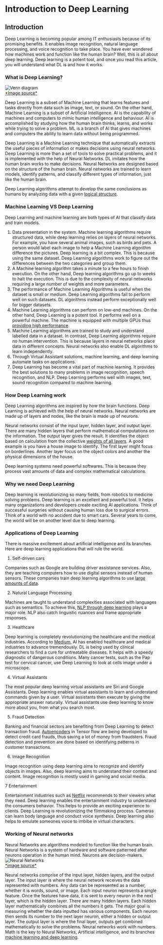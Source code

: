 # Introduction to Deep Learning
## Introduction
Deep Learning is becoming popular among IT enthusiasts because of its promising benefits. It enables image recognition, natural language processing, and voice recognition to take place. You have ever wondered how machines work and function like the human brain? Well, this is all about deep learning. Deep learning is a potent tool, and once you read this article, you will understand what DL is and how it works.

### What is Deep Learning?

![Venn diagram](/engineering-education/introduction-to-cloud-computing/ai-ml-dl)<br>
[\*Image source\*](https://www.google.com/search?q=venn+diagram+ai+ml+dl&amp;rlz=1C1CHBF_enKE891KE892&amp;sxsrf=ALeKk019OE6-0Yl0leowWVixwzGksI4k2Q:1600184664101&amp;source=lnms&amp;tbm=isch&amp;sa=X&amp;ved=2ahUKEwin6-mzwOvrAhWUtXEKHYszBV8Q_AUoAXoECA4QAw&amp;biw=1707&amp;bih=730#imgrc=3mrRFqwqrNIOhM&amp;imgdii=7qS9cc31c_3s3M)

Deep Learning is a subset of Machine Learning that learns features and tasks directly from data such as image, text, or sound. On the other hand, Machine Learning is a subset of Artificial Intelligence. AI is the capability of machines and computers to mimic human intelligence and behaviour. AI is accomplished by studying how the human brain thinks, learns, and works while trying to solve a problem. ML is a branch of AI that gives machines and computers the ability to learn data without being programmed.

Deep Learning is a Machine Learning technique that automatically extracts the useful pieces of information or makes decisions using neural networks. Deep Learning is more than a set of tools to solve practical problems, and it is implemented with the help of Neural Networks. DL imitates how the human brain works to make decisions. Neural Networks are designed based on the structure of the human brain. Neural networks are trained to learn models, identify patterns, and classify different types of information, just like the human brain.

Deep Learning algorithms attempt to develop the same conclusions as humans by analyzing data with a given [logical structure](https://medium.com/tebs-lab/introduction-to-deep-learning-a46e92cb0022).

### Machine Learning VS Deep Learning

Deep Learning and machine learning are both types of AI that classify data and train models.

1. Data presentation in the system. Machine learning algorithms require structured data, while deep learning relies on layers of neural networks. For example, you have several animal images, such as birds and pets. A person would label each image to help a Machine Learning algorithm difference the pictures. Deep learning is a bit complex. This is because using the same dataset. Deep Learning algorithms work to figure out the differences between the two categories and group them.
2. A Machine learning algorithm takes a minute to a few hours to finish execution. On the other hand, Deep learning algorithms go up to weeks to halt the execution. This is due to the complexity of neural networks requiring a large number of weights and more parameters.
3. The performance of Machine Learning Algorithms is useful when the dataset is small or medium. Deep Learning algorithms fail to perform well on such datasets. DL algorithms instead perform exceptionally well for bigger datasets.
4. Machine Learning algorithms can perform on low-end machines. On the other hand, Deep Learning is a potent tool. It performs well on a powerful machine. The machine is equipped with multiple GPUs thus [providing high performance](https://hackr.io/blog/machine-learning-vs-deep-learning).
5. Machine Learning algorithms are trained to study and understand labelled data in a dataset. In contrast, Deep Learning algorithms require no human intervention. This is because layers in neural networks place data in different concepts. Neural networks also enable DL algorithms to learn independently.
6. Through Virtual Assistant solutions, machine learning, and deep learning automate tasks on applications.
7. Deep Learning has become a vital part of machine learning. It provides the best solutions to many problems in image recognition, speech recognition, and NLP. Deep Learning performs well with images, text, sound recognition compared to machine learning.

### How Deep Learning work

Deep Learning algorithms are inspired by how the brain functions. Deep Learning is achieved with the help of neural networks. Neural networks are made up of layers and nodes, like the brain is made up of neurons.

Neural networks consist of the input layer, hidden layer, and output layer. There are many hidden layers that perform mathematical computations on the information. The output layer gives the result. It identifies the object based on calculation from the collective [weights of all layers](https://www.modev.com/blog/how-deep-learning-works).
A good example is you have a house image to identify. The first layer might focus on borderlines. Another layer focus on the object colors and another the physical dimensions of the house.

Deep learning systems need powerful softwares. This is because they process vast amounts of data and complex mathematical calculations.

### Why we need Deep Learning

Deep learning is revolutionizing so many fields, from robotics to medicine solving problems. Deep learning is an excellent and powerful tool. It helps many organizations and developers create exciting AI applications. Think of successful surgeries without causing human loss due to surgical errors. Think of a world with no accident due to smart cars. Several years to come, the world will be on another level due to deep learning.

### Applications of Deep Learning

There is massive excitement about artificial intelligence and its branches. Here are deep learning applications that will rule the world.

1. Self-driven cars

Companies such as Google are building driver assistance services. Also, they are teaching computers how to use digital sensors instead of human sensors. These companies train deep learning algorithms to use [large amounts of data](https://medium.com/breathe-publication/top-15-deep-learning-applications-that-will-rule-the-world-in-2018-and-beyond-7c6130c43b01).

2. Natural Language Processing

Machines are taught to understand complexities associated with languages such as semantics. To achieve this, [NLP through deep learning](https://www.mygreatlearning.com/blog/natural-language-processing-tutorial/) plays a major role. NLP also catch linguistic nuances and frame appropriate responses.

3. Healthcare

Deep learning is completely revolutionizing the healthcare and the medical industries. According to [Medium](https://medium.com/breathe-publication/top-15-deep-learning-applications-that-will-rule-the-world-in-2018-and-beyond-7c6130c43b01), AI has enabled healthcare and medical industries to advance tremendously. DL is being used by clinical researchers to find a cure for untreatable diseases. It helps with a speedy diagnostic of dangerous conditions. Many cancer tests, such as the Pap test for cervical cancer, use Deep Learning to look at cells image under a microscope.

4. Virtual Assistants

The most popular deep learning virtual assistants are Siri and Google Assistants. Deep learning enables virtual assistants to learn and understand commands given by a user. Virtual assistants then execute by giving the appropriate answer naturally. Virtual assistants use deep learning to know more about you, from what you search most.

5. Fraud Detection

Banking and financial sectors are benefiting from Deep Learning to detect transaction fraud. [Autoencoders](https://www.mygreatlearning.com/blog/deep-learning-applications/) in Tensor flow are being developed to detect credit card frauds, thus saving a lot of money from fraudsters. Fraud detection and prevention are done based on identifying patterns in customer transactions.

6. Image Recognition

Image recognition using deep learning aims to recognize and identify objects in images. Also, deep learning aims to understand their context and content. Image recognition is mostly used in gaming and social media.

7 Entertainment

Entertainment industries such as [Netflix](https://www.netflix.com/ke-en/) recommends to their viewers what they need. Deep learning enables the entertainment industry to understand the consumers behavior. This helps to provide an exciting experience to clients. Deep Learning is revolutionizing the filmmaking process. Cameras can learn body language and conduct voice synthesis. Deep learning also helps to emulate someones voice to imbibe in virtual characters.

### Working of Neural networks

Neural Networks are algorithms modeled to function like the human brain. Neural Networks is a system of hardware and software patterned after neurons operation in the human mind. Neurons are decision-makers.
![Neural Networks](/engineering-education/introduction-to-cloud-computing/neural-networks)<br>
[\*image source\*](https://medium.com/coinmonks/the-artificial-neural-networks-handbook-part-1-f9ceb0e376b4)

Neural networks comprise of the input layer, hidden layers, and the output layer. The input layer is where the neural network receives the data represented with numbers. Any data can be represented as a number, whether it is words, sound, or image. Each input neuron represents a single feature. Once the features have data, it is sent to every neuron in the next layer, which is the hidden layer. There are many hidden layers. Each hidden layer mathematically combines all the numbers it gets. The major goal is measuring whether the data inputted has various components. Each neuron then sends its number to the next layer neuron, either a hidden or output layer. The output layer is where the final layer, outputs get combined mathematically to solve the problems. Neural networks work with numbers. Math is the key to Neural Networks, Artificial intelligence, and its branches [machine learning and deep learning](http://neuralnetworksanddeeplearning.com/chap1.html).